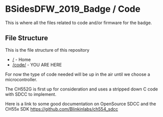 # BSidesDFW_2019_Badge / Code

This is where all the files related to code and/or firmware for the badge.

## File Structure

This is the file structure of this repository

* [/](../) - Home
* [/code/](./code/) - YOU ARE HERE

For now the type of code needed will be up in the air until we choose a microcontroller.

The CH552G is first up for consideration and uses a stripped down C code with SDCC to implement.

Here is a link to some good documentation on OpenSource SDCC and the CH55x SDK https://github.com/Blinkinlabs/ch554_sdcc

